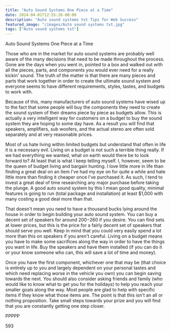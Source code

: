 ```yaml
---
title: "Auto Sound Systems One Piece at a Time"
date: 2024-04-01T12:55:26-08:00
description: "Auto sound systems txt Tips for Web Success"
featured_image: "/images/Auto sound systems txt.jpg"
tags: ["Auto sound systems txt"]
---
```


Auto Sound Systems One Piece at a Time

Those who are in the market for auto sound systems are probably well aware of the many decisions that need to be made throughout the process. Gone are the days when you went in, pointed to a box and walked out with all the pieces, parts, and components you would ever need for a really kickin' sound. The truth of the matter is that there are many pieces and parts that work together in order to create the ultimate sound system and everyone seems to have different requirements, styles, tastes, and budgets to work with. 

Because of this, many manufacturers of auto sound systems have wised up to the fact that some people will buy the components they need to create the sound system of their dreams piece by piece as budgets allow. This is actually a very intelligent way for customers on a budget to buy the sound system they are hoping to some day have. As a result you will find that speakers, amplifiers, sub woofers, and the actual stereo are often sold separately and at very reasonable prices. 

Most of us hate living within limited budgets but understand that often in life it is a necessary evil. Living on a budget is not such a terrible thing really. If we had everything we wanted, what on earth would there be to look forward to? At least that is what I keep telling myself. I, however, seem to be the queen of budget living and bargain hunting. I love little more in life than finding a great deal on an item I've had my eye on for quite a while and hate little more than finding it cheaper once I've purchased it. As such, I tend to invest a great deal of time researching any major purchase before taking the plunge. A good auto sound system by this I mean good quality, minimal features is going to run (total package and installation) at least $1,000 with many costing a good deal more than that.

That doesn't mean you need to have a thousand bucks lying around the house in order to begin building your auto sound system. You can buy a decent set of speakers for around $200-$260 if you desire. You can find sets at lower prices, but this is the price for a fairly decent set of speakers that should serve you well. Keep in mind that you could very easily spend a lot more than this on speakers if you aren't careful. Living on a budget means you have to make some sacrifices along the way in order to have the things you want in life. Buy the speakers and have them installed (if you can do it or your know someone who can, this will save a lot of time and money). 

Once you have the first component, whichever one that may be (that choice is entirely up to you and largely dependent on your personal tastes and which need replacing worse in the vehicle you own) you can begin saving towards the next. You should also consider asking friends and family (who would like to know what to get you for the holidays) to help you reach your smaller goals along the way. Most people are glad to help with specific items if they know what those items are. The point is that this isn't an all or nothing proposition. Take small steps towards your prize and you will find that you are constantly getting one step closer.

PPPPP

593

